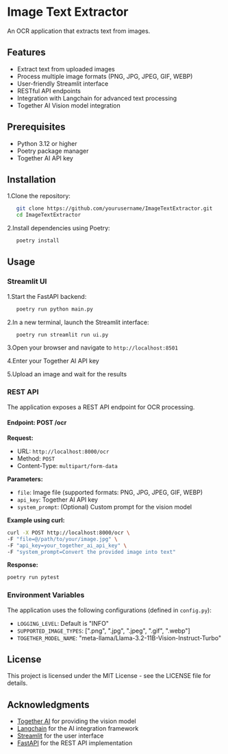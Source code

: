 # Image Text Extractor

An OCR application that extracts text from images.

## Features

- Extract text from uploaded images
- Process multiple image formats (PNG, JPG, JPEG, GIF, WEBP)
- User-friendly Streamlit interface
- RESTful API endpoints
- Integration with Langchain for advanced text processing
- Together AI Vision model integration

## Prerequisites

- Python 3.12 or higher
- Poetry package manager
- Together AI API key

## Installation

1.Clone the repository:

```bash
   git clone https://github.com/yourusername/ImageTextExtractor.git
   cd ImageTextExtractor   
```

2.Install dependencies using Poetry:

```bash
   poetry install   
   ```

## Usage

### Streamlit UI

1.Start the FastAPI backend:

```bash
   poetry run python main.py
```

2.In a new terminal, launch the Streamlit interface:

```bash
   poetry run streamlit run ui.py
```

3.Open your browser and navigate to `http://localhost:8501`

4.Enter your Together AI API key

5.Upload an image and wait for the results

### REST API

The application exposes a REST API endpoint for OCR processing.

#### Endpoint: POST /ocr

**Request:**

- URL: `http://localhost:8000/ocr`
- Method: `POST`
- Content-Type: `multipart/form-data`

**Parameters:**

- `file`: Image file (supported formats: PNG, JPG, JPEG, GIF, WEBP)
- `api_key`: Together AI API key
- `system_prompt`: (Optional) Custom prompt for the vision model

**Example using curl:**

```bash
curl -X POST http://localhost:8000/ocr \
-F "file=@/path/to/your/image.jpg" \
-F "api_key=your_together_ai_api_key" \
-F "system_prompt=Convert the provided image into text"
```

**Response:**

```bash
poetry run pytest
```

### Environment Variables

The application uses the following configurations (defined in `config.py`):

- `LOGGING_LEVEL`: Default is "INFO"
- `SUPPORTED_IMAGE_TYPES`: [".png", ".jpg", ".jpeg", ".gif", ".webp"]
- `TOGETHER_MODEL_NAME`: "meta-llama/Llama-3.2-11B-Vision-Instruct-Turbo"

## License

This project is licensed under the MIT License - see the LICENSE file for details.

## Acknowledgments

- [Together AI](https://together.ai/) for providing the vision model
- [Langchain](https://python.langchain.com/) for the AI integration framework
- [Streamlit](https://streamlit.io/) for the user interface
- [FastAPI](https://fastapi.tiangolo.com/) for the REST API implementation
